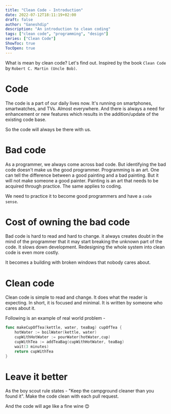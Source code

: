 ```yaml
---
title: "Clean Code - Introduction"
date: 2022-07-12T18:11:19+02:00
draft: false
author: "Ganeshdip"
description: "An introduction to clean coding"
tags: ["clean code", "programming", "design"]
series: ["Clean Code"]
ShowToc: true
TocOpen: true
---
```


What is mean by clean code? Let's find out. Inspired by the book `Clean Code` by `Robert C. Martin (Uncle Bob)`. 

<!--more-->

# Code
The code is a part of our daily lives now. It's running on smartphones, smartwatches, and TVs. Almost everywhere. And there is always a need for enhancement or new features which results in the addition/update of the existing code base. 

So the code will always be there with us. 

# Bad code 
As a programmer, we always come across bad code.  But identifying the bad code doesn't make us the good programmer. Programming is an art. One can tell the difference between a good painting and a bad painting. But it will not make someone a good painter. Painting is an art that needs to be acquired through practice. The same applies to coding. 

We need to practice it to become good programmers and have a `code sense`.

# Cost of owning the bad code
Bad code is hard to read and hard to change. it always creates doubt in the mind of the programmer that it may start breaking the unknown part of the code. It slows down development. Redesigning the whole system into clean code is even more costly. 

It becomes a building with broken windows that nobody cares about. 

# Clean code
Clean code is simple to read and change. It does what the reader is expecting. In short, it is focused and minimal. It is written by someone who cares about it. 

Following is an example of real world problem - 
```go
func makeCupOfTea(kettle, water, teaBag) cupOfTea {
    hotWater := boilWater(kettle, water)
    cupWithHotWater := pourWater(hotWater,cup)
    cupWithTea := addTeaBag(cupWithHotWater, teaBag)
    wait(3 minutes)
    return cupWithTea
}
```


# Leave it better
As the boy scout rule states - "Keep the campground cleaner than you found it". Make the code clean with each pull request. 

And the code will age like a fine wine :blush:
